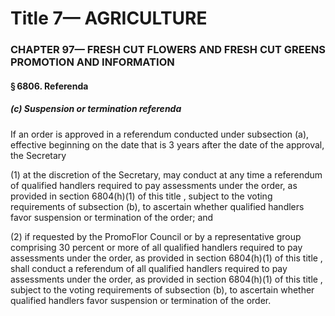 
# Title 7— AGRICULTURE
### CHAPTER 97— FRESH CUT FLOWERS AND FRESH CUT GREENS PROMOTION AND INFORMATION
#### § 6806. Referenda
##### (c) Suspension or termination referenda

If an order is approved in a referendum conducted under subsection (a), effective beginning on the date that is 3 years after the date of the approval, the Secretary

(1) at the discretion of the Secretary, may conduct at any time a referendum of qualified handlers required to pay assessments under the order, as provided in section 6804(h)(1) of this title , subject to the voting requirements of subsection (b), to ascertain whether qualified handlers favor suspension or termination of the order; and

(2) if requested by the PromoFlor Council or by a representative group comprising 30 percent or more of all qualified handlers required to pay assessments under the order, as provided in section 6804(h)(1) of this title , shall conduct a referendum of all qualified handlers required to pay assessments under the order, as provided in section 6804(h)(1) of this title , subject to the voting requirements of subsection (b), to ascertain whether qualified handlers favor suspension or termination of the order.
